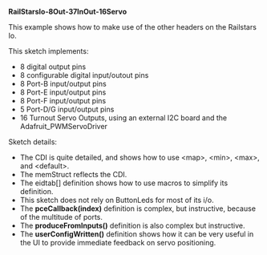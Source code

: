 **RailStarsIo-8Out-37InOut-16Servo**

This example shows how to make use of the other headers on the Railstars Io.  

This sketch implements: 
-  8 digital output pins
-  8 configurable digital input/outout pins
-  8 Port-B input/output pins
-  8 Port-E input/output pins
-  8 Port-F input/output pins
-  5 Port-D/G input/output pins
-  16 Turnout Servo Outputs, using an external I2C board and the Adafruit_PWMServoDriver

Sketch details:
-  The CDI is quite detailed, and shows how to use \<map\>, \<min\>, \<max\>, and \<default\>.  
-  The memStruct reflects the CDI.  
- The eidtab[] definition shows how to use macros to simplify its definition.  
-  This sketch does not rely on ButtonLeds for most of its i/o.  
-  The **pceCallback(index)** definition is complex, but instructive, because of the multitude of ports.  
-  The **produceFromInputs()** definition is also complex but instructive.  
-  The **userConfigWritten()** definition shows how it can be very useful in the UI to provide immediate feedback on servo positioning.  
